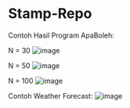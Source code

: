 # Stamp-Repo

Contoh Hasil Program ApaBoleh:

N = 30
![image](https://user-images.githubusercontent.com/56074758/202993704-70d7fe74-9315-4403-a9f8-b22bd90205df.png)

N = 50
![image](https://user-images.githubusercontent.com/56074758/202993481-a5b3b5b6-d867-4c5b-b5e6-d2b32a65b5ce.png)

N = 100
![image](https://user-images.githubusercontent.com/56074758/202993126-0d52d53d-74c6-4d54-9edb-5fa8beaed70a.png)

Contoh Weather Forecast:
![image](https://user-images.githubusercontent.com/56074758/203078646-d1cd7558-58f4-4209-ab64-afde25548393.png)

